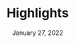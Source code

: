 ---
layout: proto/highlights
categories: [prototype, highlight]
title: Highlights
type: [sub-nav-item, prototype]
permalink: /prototype/highlights/
description: Highlights page
date: "January 27, 2022"
intro-text: Lorem ipsum dolor sit amet, consectetur adipiscing elit, sed do eiusmod temp incididunt ut labore et dolore magna aliqua. Interdum velit euismod in pellentesque. 
body-text: Lorem ipsum dolor sit amet, consectetur adipiscing elit, sed do eiusmod tempor incididunt ut labore et dolore magna aliqua. Interdum velit euismod in pellentesque. Libero justo laoreet sit amet cursus. Purus semper eget duis at tellus. Nisl vel pretium lectus quam id leo in vitae turpis. Sed risus pretium quam vulputate dignissim suspendisse in. Lacinia quis vel eros donec ac. Neque volutpat ac tincidunt vitae semper quis lectus nulla at. Odio ut enim blandit volutpat. Sed pulvinar proin gravida hendrerit. Lorem ipsum dolor sit amet, consectetur adipiscing elit, sed do eiusmod tempor incididunt ut labore et dolore magna aliqua. Interdum velit euismod in pellentesque. Libero justo laoreet sit amet cursus. Purus semper eget duis at tellus. Nisl vel pretium lectus quam id leo in vitae turpis. Sed risus pretium quam vulputate dignissim suspendisse in. Lacinia quis vel eros donec ac. Neque volutpat ac tincidunt vitae semper quis lectus nulla at. Odio ut enim blandit volutpat. Sed pulvinar proin gravida hendrerit.
accordion:
  - title: Topic
    content: Filters
  - title: Agency
    content: Filters
  - title: Region
    content: Filters
  - title: Year
    content: Filters
highlights:
  - title: Highlight Title
    tags: Highlight Tag
    img: https://via.placeholder.com/150
    content: Highlight Content - Nisl vel pretium lectus quam id leo in vitae turpis. Sed risus pretium quam vulputate dignissim suspendisse in. Lacinia quis vel eros donec ac...
    link: Read More
  - title: Highlight Title
    tags: Highlight Tag
    content: Highlight Content - Nisl vel pretium lectus quam id leo in vitae turpis. Sed risus pretium quam vulputate dignissim suspendisse in. Lacinia quis vel eros donec ac...
    link: Read More
  - title: Highlight Title
    tags: Highlight Tag
    img: https://via.placeholder.com/150
    content: Highlight Content - Nisl vel pretium lectus quam id leo in vitae turpis. Sed risus pretium quam vulputate dignissim suspendisse in. Lacinia quis vel eros donec ac...
    link: Read More
  - title: Highlight Title
    tags: Highlight Tag
    img: https://via.placeholder.com/150
    content: Highlight Content - Nisl vel pretium lectus quam id leo in vitae turpis. Sed risus pretium quam vulputate dignissim suspendisse in. Lacinia quis vel eros donec ac...
    link: Read More
  - title: Highlight Title
    tags: Highlight Tag
    img: https://via.placeholder.com/150
    content: Highlight Content - Nisl vel pretium lectus quam id leo in vitae turpis. Sed risus pretium quam vulputate dignissim suspendisse in. Lacinia quis vel eros donec ac...
    link: Read More
  - title: Highlight Title
    tags: Highlight Tag
    content: Highlight Content - Nisl vel pretium lectus quam id leo in vitae turpis. Sed risus pretium quam vulputate dignissim suspendisse in. Lacinia quis vel eros donec ac...
    link: Read More
---